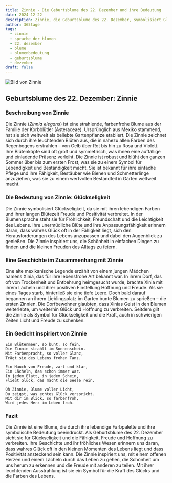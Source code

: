 ```yaml
---
title: Zinnie - Die Geburtsblume des 22. Dezember und ihre Bedeutung
date: 2024-12-22
description: Zinnie, die Geburtsblume des 22. Dezember, symbolisiert Glückseligkeit. Erfahre mehr über ihre Geschichte, Bedeutung und Symbolik in der Sprache der Blumen.
author: 365tage
tags:
  - zinnie
  - sprache der blumen
  - 22. dezember
  - blume
  - blumenbedeutung
  - geburtsblume
  - dezember
draft: false
---
```


![Bild von Zinnie](https://cdn.pixabay.com/photo/2017/09/28/15/27/dream-park-2795924_1280.jpg#center)


## Geburtsblume des 22. Dezember: Zinnie

### Beschreibung von Zinnie

Die Zinnie (_Zinnia elegans_) ist eine strahlende, farbenfrohe Blume aus der Familie der Korbblütler (Asteraceae). Ursprünglich aus Mexiko stammend, hat sie sich weltweit als beliebte Gartenpflanze etabliert. Die Zinnie zeichnet sich durch ihre leuchtenden Blüten aus, die in nahezu allen Farben des Regenbogens erstrahlen – von Gelb über Rot bis hin zu Rosa und Violett. Ihre Blütenköpfe sind oft groß und symmetrisch, was ihnen eine auffällige und einladende Präsenz verleiht. Die Zinnie ist robust und blüht den ganzen Sommer über bis zum ersten Frost, was sie zu einem Symbol für Lebendigkeit und Beständigkeit macht. Sie ist bekannt für ihre einfache Pflege und ihre Fähigkeit, Bestäuber wie Bienen und Schmetterlinge anzuziehen, was sie zu einem wertvollen Bestandteil in Gärten weltweit macht.

### Die Bedeutung von Zinnie: Glückseligkeit

Die Zinnie symbolisiert Glückseligkeit, da sie mit ihren lebendigen Farben und ihrer langen Blütezeit Freude und Positivität verbreitet. In der Blumensprache steht sie für Fröhlichkeit, Freundschaft und die Leichtigkeit des Lebens. Ihre unermüdliche Blüte und ihre Anpassungsfähigkeit erinnern daran, dass wahres Glück oft in der Fähigkeit liegt, sich den Herausforderungen des Lebens anzupassen und dabei den Augenblick zu genießen. Die Zinnie inspiriert uns, die Schönheit in einfachen Dingen zu finden und die kleinen Freuden des Alltags zu feiern.

### Eine Geschichte im Zusammenhang mit Zinnie

Eine alte mexikanische Legende erzählt von einem jungen Mädchen namens Xinia, das für ihre lebensfrohe Art bekannt war. In ihrem Dorf, das oft von Trockenheit und Entbehrung heimgesucht wurde, brachte Xinia mit ihrem Lächeln und ihrer positiven Einstellung Hoffnung und Freude. Als sie eines Tages starb, hinterließ sie eine tiefe Leere. Doch bald darauf begannen an ihrem Lieblingsplatz im Garten bunte Blumen zu sprießen – die ersten Zinnien. Die Dorfbewohner glaubten, dass Xinias Geist in den Blumen weiterlebte, um weiterhin Glück und Hoffnung zu verbreiten. Seitdem gilt die Zinnie als Symbol für Glückseligkeit und die Kraft, auch in schwierigen Zeiten Licht und Freude zu schenken.

### Ein Gedicht inspiriert von Zinnie

```
Ein Blütenmeer, so bunt, so fein,
Die Zinnie strahlt im Sonnenschein.
Mit Farbenpracht, so voller Glanz,
Trägt sie des Lebens frohen Tanz.

Ein Hauch von Freude, zart und klar,
Ein Lächeln, das schon immer war.
In jedem Blatt, in jedem Schein,
Fließt Glück, das macht die Seele rein.

Oh Zinnie, Blume voller Licht,
Du zeigst, was echtes Glück verspricht.
Mit dir im Blick, so farbenfroh,
Wird jedes Herz im Leben froh.
```

### Fazit

Die Zinnie ist eine Blume, die durch ihre lebendige Farbpalette und ihre symbolische Bedeutung beeindruckt. Als Geburtsblume des 22. Dezember steht sie für Glückseligkeit und die Fähigkeit, Freude und Hoffnung zu verbreiten. Ihre Geschichte und ihr fröhliches Wesen erinnern uns daran, dass wahres Glück oft in den kleinen Momenten des Lebens liegt und dass Positivität ansteckend sein kann. Die Zinnie inspiriert uns, mit einem offenen Herzen und einem Lächeln durch das Leben zu gehen, die Schönheit um uns herum zu erkennen und die Freude mit anderen zu teilen. Mit ihrer leuchtenden Ausstrahlung ist sie ein Symbol für die Kraft des Glücks und die Farben des Lebens.